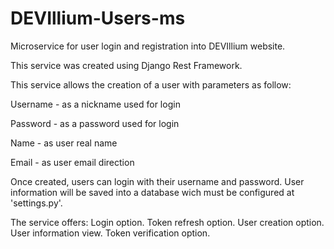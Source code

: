 # DEVIllium-Users-ms
Microservice for user login and registration into DEVIllium website.

This service was created using Django Rest Framework.

This service allows the creation of a user with parameters as follow:

Username - as a nickname used for login

Password - as a password used for login

Name - as user real name

Email - as user email direction

Once created, users can login with their username and password. User information will be saved into a database wich must be configured at 'settings.py'.

The service offers:
Login option.
Token refresh option.
User creation option.
User information view.
Token verification option.
